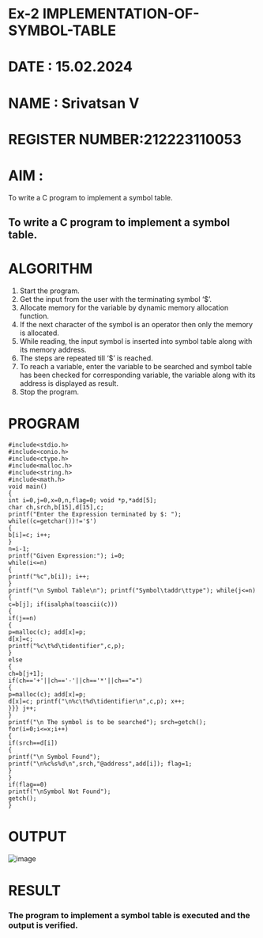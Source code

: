 
# Ex-2 IMPLEMENTATION-OF-SYMBOL-TABLE
# DATE : 15.02.2024
# NAME : Srivatsan V
# REGISTER NUMBER:212223110053
# AIM :
To write a C program to implement a symbol table.
## To write a C program to implement a symbol table.
# ALGORITHM
1.	Start the program.
2.	Get the input from the user with the terminating symbol ‘$’.
3.	Allocate memory for the variable by dynamic memory allocation function.
4.	If the next character of the symbol is an operator then only the memory is allocated.
5.	While reading, the input symbol is inserted into symbol table along with its memory address.
6.	The steps are repeated till ‘$’ is reached.
7.	To reach a variable, enter the variable to be searched and symbol table has been checked for corresponding variable, the variable along with its address is displayed as result.
8.	Stop the program. 
# PROGRAM
```
#include<stdio.h>
#include<conio.h> 
#include<ctype.h> 
#include<malloc.h> 
#include<string.h> 
#include<math.h>
void main()
{
int i=0,j=0,x=0,n,flag=0; void *p,*add[5];
char ch,srch,b[15],d[15],c; 
printf("Enter the Expression terminated by $: ");
while((c=getchar())!='$')
{
b[i]=c; i++;
}
n=i-1;
printf("Given Expression:"); i=0;
while(i<=n)
{
printf("%c",b[i]); i++;
}
printf("\n Symbol Table\n"); printf("Symbol\taddr\ttype"); while(j<=n)
{
c=b[j]; if(isalpha(toascii(c)))
{
if(j==n)
{
p=malloc(c); add[x]=p;
d[x]=c;
printf("%c\t%d\tidentifier",c,p);
}
else
{
ch=b[j+1];
if(ch=='+'||ch=='-'||ch=='*'||ch=="=")
{
p=malloc(c); add[x]=p;
d[x]=c; printf("\n%c\t%d\tidentifier\n",c,p); x++;
}}} j++;
}
printf("\n The symbol is to be searched"); srch=getch();
for(i=0;i<=x;i++)
{
if(srch==d[i])
{
printf("\n Symbol Found"); printf("\n%c%s%d\n",srch,"@address",add[i]); flag=1;
}
}
if(flag==0)
printf("\nSymbol Not Found"); 
getch();
}
```
# OUTPUT
![image](https://github.com/deesk13/IMPLEMENTATION-OF-SYMBOL-TABLE-/assets/150927063/fefe0334-a46f-47d7-b2a7-090b516441e1)

# RESULT
### The program to implement a symbol table is executed and the output is verified.
